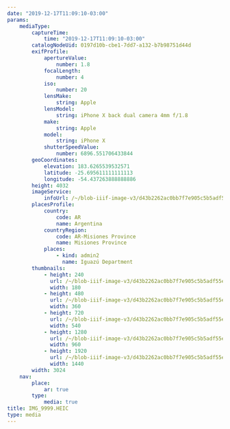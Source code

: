 ```yaml
---
date: "2019-12-17T11:09:10-03:00"
params:
    mediaType:
        captureTime:
            time: "2019-12-17T11:09:10-03:00"
        catalogNodeUid: 0197d10b-cbe1-7dd7-a132-b7b98751d44d
        exifProfile:
            apertureValue:
                number: 1.8
            focalLength:
                number: 4
            iso:
                number: 20
            lensMake:
                string: Apple
            lensModel:
                string: iPhone X back dual camera 4mm f/1.8
            make:
                string: Apple
            model:
                string: iPhone X
            shutterSpeedValue:
                number: 6896.551706433844
        geoCoordinates:
            elevation: 183.6265539532571
            latitude: -25.695611111111113
            longitude: -54.437263888888886
        height: 4032
        imageService:
            infoUrl: /~/blob-iiif-image-v3/d43b2262ac0bb7f7e905c5b5adf55e6c8d3224e9317d286e0ebc05288e134d78/info.json
        placesProfile:
            country:
                code: AR
                name: Argentina
            countryRegion:
                code: AR-Misiones Province
                name: Misiones Province
            places:
                - kind: admin2
                  name: Iguazú Department
        thumbnails:
            - height: 240
              url: /~/blob-iiif-image-v3/d43b2262ac0bb7f7e905c5b5adf55e6c8d3224e9317d286e0ebc05288e134d78/full/180%2C240/0/default.jpg
              width: 180
            - height: 480
              url: /~/blob-iiif-image-v3/d43b2262ac0bb7f7e905c5b5adf55e6c8d3224e9317d286e0ebc05288e134d78/full/360%2C480/0/default.jpg
              width: 360
            - height: 720
              url: /~/blob-iiif-image-v3/d43b2262ac0bb7f7e905c5b5adf55e6c8d3224e9317d286e0ebc05288e134d78/full/540%2C720/0/default.jpg
              width: 540
            - height: 1280
              url: /~/blob-iiif-image-v3/d43b2262ac0bb7f7e905c5b5adf55e6c8d3224e9317d286e0ebc05288e134d78/full/960%2C1280/0/default.jpg
              width: 960
            - height: 1920
              url: /~/blob-iiif-image-v3/d43b2262ac0bb7f7e905c5b5adf55e6c8d3224e9317d286e0ebc05288e134d78/full/1440%2C1920/0/default.jpg
              width: 1440
        width: 3024
    nav:
        place:
            ar: true
        type:
            media: true
title: IMG_9999.HEIC
type: media
---
```

